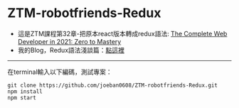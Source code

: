 # ZTM-robotfriends-Redux
- 這是ZTM課程第32章-把原本react版本轉成redux語法: [The Complete Web Developer in 2021: Zero to Mastery](https://www.udemy.com/share/101WcU3@PmIBt_t88jjMG8EVg6-1kwjQhXimELEcZBblgulc2T0kWkDK1MUG6i_saQTnb0sb1A==/ "title")  
- 我的Blog，Redux語法淺談篇：[點這裡](https://www.notion.so/ZTM-Optional-Extra-Learning-Redux-621a5d4bb6f14e9faa54b3574d6dbbb4 "title")

---
在terminal輸入以下編碼，測試專案：

    git clone https://github.com/joeban0608/ZTM-robotfriends-Redux.git
    npm install
    npm start
